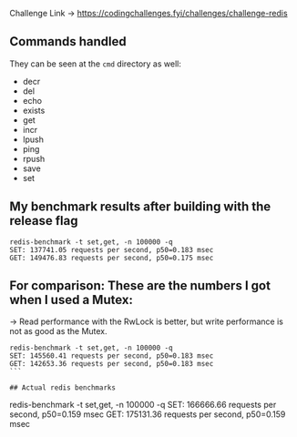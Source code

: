 Challenge Link -> https://codingchallenges.fyi/challenges/challenge-redis

## Commands handled

They can be seen at the `cmd` directory as well:

- decr
- del
- echo
- exists
- get
- incr
- lpush
- ping
- rpush
- save
- set

## My benchmark results after building with the release flag

```
redis-benchmark -t set,get, -n 100000 -q
SET: 137741.05 requests per second, p50=0.183 msec
GET: 149476.83 requests per second, p50=0.175 msec
```

## For comparison: These are the numbers I got when I used a Mutex:

-> Read performance with the RwLock is better, but write performance is not as good as the Mutex.

````
redis-benchmark -t set,get, -n 100000 -q
SET: 145560.41 requests per second, p50=0.183 msec
GET: 142653.36 requests per second, p50=0.183 msec
```

## Actual redis benchmarks

````

redis-benchmark -t set,get, -n 100000 -q
SET: 166666.66 requests per second, p50=0.159 msec
GET: 175131.36 requests per second, p50=0.159 msec

```


```
